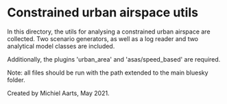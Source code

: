 # Constrained urban airspace utils

In this directory, the utils for analysing a constrained urban airspace are collected.
Two scenario generators, as well as a log reader and two analytical model classes are included.

Additionally, the plugins 'urban_area' and 'asas/speed_based' are required. 

Note: all files should be run with the path extended to the main bluesky folder.

Created by Michiel Aarts, May 2021.

